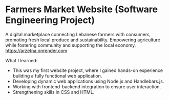 # Farmers Market Website (Software Engineering Project) 
A digital marketplace connecting Lebanese farmers with consumers, promoting fresh local produce and sustainability. Empowering agriculture while fostering community and supporting the local economy. 
https://arzetna.onrender.com 

What I learned: 
- This was my first website project, where I gained hands-on experience building a fully functional web application.
- Developing dynamic web applications using Node.js and Handlebars.js.
- Working with frontend-backend integration to ensure user interaction.
- Strengthening skills in CSS and HTML. 
